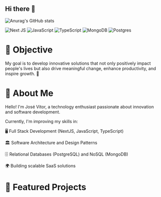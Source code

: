 ## Hi there 👋

![Anurag's GitHub stats](https://github-readme-stats.vercel.app/api?username=jose-silvaa&show_icons=true&theme=dark)


![Next JS](https://img.shields.io/badge/Next-black?style=for-the-badge&logo=next.js&logoColor=white)
![JavaScript](https://img.shields.io/badge/javascript-%23323330.svg?style=for-the-badge&logo=javascript&logoColor=%23F7DF1)
![TypeScript](https://img.shields.io/badge/typescript-%23007ACC.svg?style=for-the-badge&logo=typescript&logoColor=white)
![MongoDB](https://img.shields.io/badge/MongoDB-%234ea94b.svg?style=for-the-badge&logo=mongodb&logoColor=white)
![Postgres](https://img.shields.io/badge/postgres-%23316192.svg?style=for-the-badge&logo=postgresql&logoColor=white)



<h1>🎯 Objective</h1>

My goal is to develop innovative solutions that not only positively impact people's lives but also drive meaningful change, enhance productivity, and inspire growth. 🚀


<h1>🚀 About Me</h1>

Hello! I'm José Vitor, a technology enthusiast passionate about innovation and software development. 

Currently, I'm improving my skills in:

🖥️ Full Stack Development (NextJS, JavaScript, TypeScript)

🏛️ Software Architecture and Design Patterns

🗄️ Relational Databases (PostgreSQL) and NoSQL (MongoDB)

🌍 Building scalable SaaS solutions

<h1>📌 Featured Projects</h1>
<!--
**Jose-silvaa/Jose-silvaa** is a ✨ _special_ ✨ repository because its `README.md` (this file) appears on your GitHub profile.

Here are some ideas to get you started:

- 🔭 I’m currently working on ...
- 🌱 I’m currently learning ...
- 👯 I’m looking to collaborate on ...
- 🤔 I’m looking for help with ...
- 💬 Ask me about ...
- 📫 How to reach me: ...
- 😄 Pronouns: ...
- ⚡ Fun fact: ...
-->
